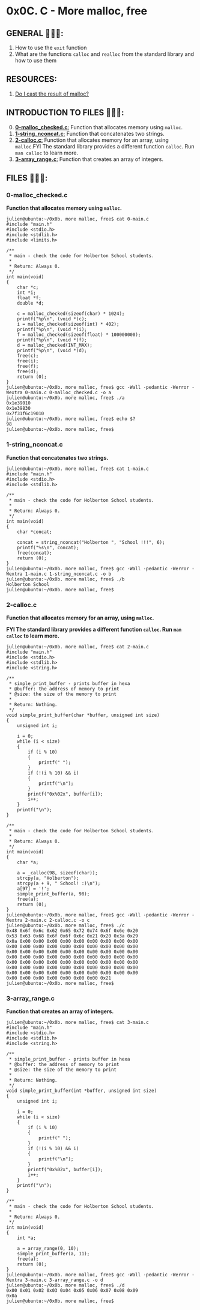
# 0x0C. C - More malloc, free

## GENERAL :open_book::open_book::open_book::

 <ol>
	<li>How to use the <code>exit</code> function</li>
	<li>What are the functions <code>calloc</code> and <code>realloc</code> from the standard library and how to use them</li>
</ol>

## RESOURCES:

 <ol>
	<li><a href="/rltoken/xRakq81EUvl-3QG_3QUC8A" title="Do I cast the result of malloc?" target="_blank">Do I cast the result of malloc?</a> </li>
</ol>

## INTRODUCTION TO FILES :closed_book::closed_book::closed_book::

0.	[**0-malloc_checked.c**:](#0-malloc_checkedc) Function that allocates memory using <code>malloc</code>.
1.	[**1-string_nconcat.c**:](#1-string_nconcatc) Function that concatenates two strings.
2.	[**2-calloc.c**:](#2-callocc) Function that allocates memory for an array, using <code>malloc</code>.FYI The standard library provides a different function <code>calloc</code>. Run <code>man calloc</code> to learn more.
3.	[**3-array_range.c**:](#3-array_rangec) Function that creates an array of integers.

## FILES :bookmark_tabs::bookmark_tabs::bookmark_tabs::

### 0-malloc_checked.c

**<p>Function that allocates memory using <code>malloc</code>.</p>**

<pre><code>julien@ubuntu:~/0x0b. more malloc, free$ cat 0-main.c
#include "main.h"
#include &lt;stdio.h&gt;
#include &lt;stdlib.h&gt;
#include &lt;limits.h&gt;

/**
 * main - check the code for Holberton School students.
 *
 * Return: Always 0.
 */
int main(void)
{
    char *c;
    int *i;
    float *f;
    double *d;

    c = malloc_checked(sizeof(char) * 1024);
    printf("%p\n", (void *)c);
    i = malloc_checked(sizeof(int) * 402);
    printf("%p\n", (void *)i);
    f = malloc_checked(sizeof(float) * 100000000);
    printf("%p\n", (void *)f);
    d = malloc_checked(INT_MAX);
    printf("%p\n", (void *)d);
    free(c);
    free(i);
    free(f);
    free(d);
    return (0);
}
julien@ubuntu:~/0x0b. more malloc, free$ gcc -Wall -pedantic -Werror -Wextra 0-main.c 0-malloc_checked.c -o a
julien@ubuntu:~/0x0b. more malloc, free$ ./a 
0x1e39010
0x1e39830
0x7f31f6c19010
julien@ubuntu:~/0x0b. more malloc, free$ echo $?
98
julien@ubuntu:~/0x0b. more malloc, free$ 
</code></pre>

### 1-string_nconcat.c

**<p>Function that concatenates two strings.</p>**

<pre><code>julien@ubuntu:~/0x0b. more malloc, free$ cat 1-main.c
#include "main.h"
#include &lt;stdio.h&gt;
#include &lt;stdlib.h&gt;

/**
 * main - check the code for Holberton School students.
 *
 * Return: Always 0.
 */
int main(void)
{
    char *concat;

    concat = string_nconcat("Holberton ", "School !!!", 6);
    printf("%s\n", concat);
    free(concat);
    return (0);
}
julien@ubuntu:~/0x0b. more malloc, free$ gcc -Wall -pedantic -Werror -Wextra 1-main.c 1-string_nconcat.c -o b
julien@ubuntu:~/0x0b. more malloc, free$ ./b 
Holberton School
julien@ubuntu:~/0x0b. more malloc, free$ 
</code></pre>

### 2-calloc.c

**<p>Function that allocates memory for an array, using <code>malloc</code>.</p><p>FYI The standard library provides a different function <code>calloc</code>. Run <code>man calloc</code> to learn more.</p>**

<pre><code>julien@ubuntu:~/0x0b. more malloc, free$ cat 2-main.c
#include "main.h"
#include &lt;stdio.h&gt;
#include &lt;stdlib.h&gt;
#include &lt;string.h&gt;

/**
 * simple_print_buffer - prints buffer in hexa
 * @buffer: the address of memory to print
 * @size: the size of the memory to print
 *
 * Return: Nothing.
 */
void simple_print_buffer(char *buffer, unsigned int size)
{
    unsigned int i;

    i = 0;
    while (i &lt; size)
    {
        if (i % 10)
        {
            printf(" ");
        }
        if (!(i % 10) &amp;&amp; i)
        {
            printf("\n");
        }
        printf("0x%02x", buffer[i]);
        i++;
    }
    printf("\n");
}

/**
 * main - check the code for Holberton School students.
 *
 * Return: Always 0.
 */
int main(void)
{
    char *a;

    a = _calloc(98, sizeof(char));
    strcpy(a, "Holberton");
    strcpy(a + 9, " School! :)\n");
    a[97] = '!';
    simple_print_buffer(a, 98);
    free(a);
    return (0);
}
julien@ubuntu:~/0x0b. more malloc, free$ gcc -Wall -pedantic -Werror -Wextra 2-main.c 2-calloc.c -o c
julien@ubuntu:~/0x0b. more malloc, free$ ./c
0x48 0x6f 0x6c 0x62 0x65 0x72 0x74 0x6f 0x6e 0x20
0x53 0x63 0x68 0x6f 0x6f 0x6c 0x21 0x20 0x3a 0x29
0x0a 0x00 0x00 0x00 0x00 0x00 0x00 0x00 0x00 0x00
0x00 0x00 0x00 0x00 0x00 0x00 0x00 0x00 0x00 0x00
0x00 0x00 0x00 0x00 0x00 0x00 0x00 0x00 0x00 0x00
0x00 0x00 0x00 0x00 0x00 0x00 0x00 0x00 0x00 0x00
0x00 0x00 0x00 0x00 0x00 0x00 0x00 0x00 0x00 0x00
0x00 0x00 0x00 0x00 0x00 0x00 0x00 0x00 0x00 0x00
0x00 0x00 0x00 0x00 0x00 0x00 0x00 0x00 0x00 0x00
0x00 0x00 0x00 0x00 0x00 0x00 0x00 0x21
julien@ubuntu:~/0x0b. more malloc, free$ 
</code></pre>

### 3-array_range.c

**<p>Function that creates an array of integers.</p>**

<pre><code>julien@ubuntu:~/0x0b. more malloc, free$ cat 3-main.c
#include "main.h"
#include &lt;stdio.h&gt;
#include &lt;stdlib.h&gt;
#include &lt;string.h&gt;

/**
 * simple_print_buffer - prints buffer in hexa
 * @buffer: the address of memory to print
 * @size: the size of the memory to print
 *
 * Return: Nothing.
 */
void simple_print_buffer(int *buffer, unsigned int size)
{
    unsigned int i;

    i = 0;
    while (i &lt; size)
    {
        if (i % 10)
        {
            printf(" ");
        }
        if (!(i % 10) &amp;&amp; i)
        {
            printf("\n");
        }
        printf("0x%02x", buffer[i]);
        i++;
    }
    printf("\n");
}

/**
 * main - check the code for Holberton School students.
 *
 * Return: Always 0.
 */
int main(void)
{
    int *a;

    a = array_range(0, 10);
    simple_print_buffer(a, 11);
    free(a);
    return (0);
}
julien@ubuntu:~/0x0b. more malloc, free$ gcc -Wall -pedantic -Werror -Wextra 3-main.c 3-array_range.c -o d
julien@ubuntu:~/0x0b. more malloc, free$ ./d 
0x00 0x01 0x02 0x03 0x04 0x05 0x06 0x07 0x08 0x09
0x0a
julien@ubuntu:~/0x0b. more malloc, free$ 
</code></pre>


